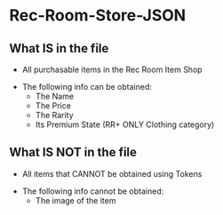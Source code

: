 # Rec-Room-Store-JSON

## What IS in the file
* All purchasable items in the Rec Room Item Shop

- The following info can be obtained:
  - The Name
  - The Price
  - The Rarity
  - Its Premium State (RR+ ONLY Clothing category) 


## What IS NOT in the file
* All items that CANNOT be obtained using Tokens

- The following info cannot be obtained:
  - The image of the item
